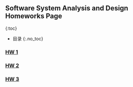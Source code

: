 

## Software System Analysis and Design Homeworks Page

{:toc}

* 目录
{:.no_toc}


### **[HW 1](assignment1)**
  
### **[HW 2](assignment2)**
  
### **[HW 3](assignment3)**
